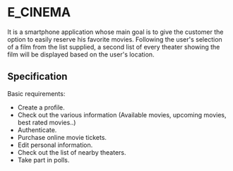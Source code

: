 # E_CINEMA

It is a smartphone application whose main goal is to give the customer the option to easily reserve his favorite movies.
Following the user's selection of a film from the list supplied, a second list of every theater showing the film will be displayed based on the user's location.

## Specification
Basic requirements:

- Create a profile.
- Check out the various information (Available movies, upcoming movies, best rated movies..)
- Authenticate.
- Purchase online movie tickets.
- Edit personal information.
- Check out the list of nearby theaters.
- Take part in polls.
